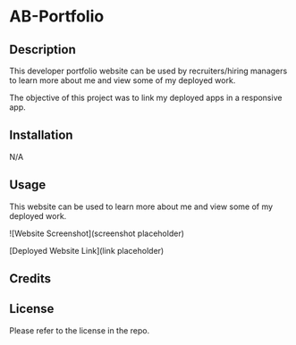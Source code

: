 # AB-Portfolio

## Description

This developer portfolio website can be used by recruiters/hiring managers to learn more about me and view some of my deployed work.

The objective of this project was to link my deployed apps in a responsive app. 

## Installation

N/A

## Usage

This website can be used to learn more about me and view some of my deployed work.

![Website Screenshot](screenshot placeholder)

[Deployed Website Link](link placeholder)

## Credits


## License

Please refer to the license in the repo.